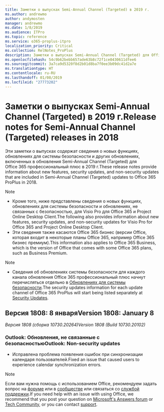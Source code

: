 ```yaml
---
title: Заметки о выпусках Semi-Annual Channel (Targeted) в 2019 г.
ms.author: andrewmo
author: andymosten
manager: andrewmo
ms.date: 1/8/2019
ms.audience: ITPro
ms.topic: reference
ms.service: o365-proplus-itpro
localization_priority: Critical
ms.collection: RelNotes_ProPlus
description: Заметки о выпусках Semi-Annual Channel (Targeted) для Office 365 профессиональный плюс в 2019 г. для ИТ-специалистов
ms.openlocfilehash: 54c9b62bebb657ade63b8c72f1ce0430611dfee6
ms.sourcegitcommit: 3a7ca9d5320f8d2b01d8ba7f0ee3b09dc41d2a7e
ms.translationtype: HT
ms.contentlocale: ru-RU
ms.lasthandoff: 01/08/2019
ms.locfileid: "27773202"
---
```

# <a name="release-notes-for-semi-annual-channel-targeted-releases-in-2019"></a><span data-ttu-id="edbda-103">Заметки о выпусках Semi-Annual Channel (Targeted) в 2019 г.</span><span class="sxs-lookup"><span data-stu-id="edbda-103">Release notes for Semi-Annual Channel (Targeted) releases in 2018</span></span>

<span data-ttu-id="edbda-104">Эти заметки о выпусках содержат сведения о новых функциях, обновлениях для системы безопасности и других обновлениях, включенных в обновления Semi-Annual Channel (Targeted) для Office 365 профессиональный плюс в 2019 г.</span><span class="sxs-lookup"><span data-stu-id="edbda-104">These release notes provide information about new features, security updates, and non-security updates that are included in Semi-Annual Channel (Targeted) updates to Office 365 ProPlus in 2018.</span></span>
 
> [!NOTE]
> - <span data-ttu-id="edbda-105">Кроме того, ниже представлены сведения о новых функциях, обновлениях для системы безопасности и обновлениях, не связанных с безопасностью, для Visio Pro для Office 365 и Project Online Desktop Client.</span><span class="sxs-lookup"><span data-stu-id="edbda-105">The following also provides information about new features, security updates, and non-security updates for Visio Pro for Office 365 and Project Online Desktop Client.</span></span>
> - <span data-ttu-id="edbda-106">Эти сведения также касаются Office 365 бизнес (версии Office, которая входит в некоторые планы Office 365, например Office 365 бизнес премиум).</span><span class="sxs-lookup"><span data-stu-id="edbda-106">This information also applies to Office 365 Business, which is the version of Office that comes with some Office 365 plans, such as Business Premium.</span></span>

 
> [!NOTE]
> - <span data-ttu-id="edbda-107">Сведения об обновлениях системы безопасности для каждого канала обновления Office 365 профессиональный плюс начнут перечисляться отдельно в [Обновлениях для системы безопасности](office365-proplus-security-updates.md).</span><span class="sxs-lookup"><span data-stu-id="edbda-107">The security updates information for each update channel of Office 365 ProPlus will start being listed separately at [Security Updates](office365-proplus-security-updates.md).</span></span>


## <a name="version-1808-january-8"></a><span data-ttu-id="edbda-108">Версия 1808: 8 января</span><span class="sxs-lookup"><span data-stu-id="edbda-108">Version 1808: January 8</span></span>
<span data-ttu-id="edbda-109">*Версия 1808 (сборка 10730.20264)*</span><span class="sxs-lookup"><span data-stu-id="edbda-109">*Version 1808 (Build 10730.20102)*</span></span> 

### <a name="outlook-non-security-updates"></a><span data-ttu-id="edbda-110">Outlook: Обновления, не связанные с безопасностью</span><span class="sxs-lookup"><span data-stu-id="edbda-110">Outlook: Non-security updates</span></span> 

- <span data-ttu-id="edbda-111">Исправлена проблема появления ошибок при синхронизации календаря пользователей.</span><span class="sxs-lookup"><span data-stu-id="edbda-111">Fixed an issue that caused users to experience calendar synchronization errors.</span></span>


> [!NOTE]
> <span data-ttu-id="edbda-112">Если вам нужна помощь с использованием Office, рекомендуем задать вопрос на [форуме](https://answers.microsoft.com/) или в [сообществе](https://techcommunity.microsoft.com/) или связаться со [службой поддержки](https://support.microsoft.com/contactus).</span><span class="sxs-lookup"><span data-stu-id="edbda-112">If you need help with an issue with using Office, we recommend that you post your question on [Microsoft's Answers forum](https://answers.microsoft.com/) or [Tech Community](https://techcommunity.microsoft.com/), or you can contact [support](https://support.microsoft.com/contactus).</span></span>